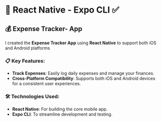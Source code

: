 # 🚀 React Native - Expo CLI ✅

## 💰 Expense Tracker- App

I created the **Expense Tracker App** using **React Native** to support both iOS and Android platforms

### 📋 Key Features:
- **Track Expenses**: Easily log daily expenses and manage your finances.
- **Cross-Platform Compatibility**: Supports both iOS and Android devices for a consistent user experiences.


### 🛠️ Technologies Used:
- **React Native**: For building the core mobile app.
- **Expo CLI**: To streamline development and testing.



